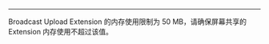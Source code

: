 <Title>iOS 设备屏幕分享时系统崩溃是什么原因？</Title>



- - -

Broadcast Upload Extension 的内存使用限制为 50 MB，请确保屏幕共享的 Extension 内存使用不超过该值。